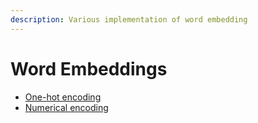 ```yaml
---
description: Various implementation of word embedding
---
```


# Word Embeddings

* [One-hot encoding](one-hot-encoding.md)
* [Numerical encoding](numerical-encoding.md)
